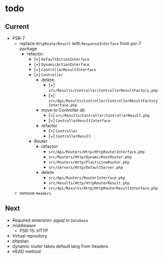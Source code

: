 # todo

## Current

- PSR-7
  - replace `HttpRouterResult` with `ResponseInterface` from psr-7 package
    - refactor:
      - [+] `DefaultActionInterface`
      - [+] `DynamicActionInterface`
      - [+] `ControllerResultInterface`
      - [+] `Controller`
        - delete:
          - [+] `src/Results/Controller/ControllerResultFactory.php`
          - [+] `src/Api/Results/Controller/ControllerResultFactoryInterface.php`
        - move to Controller dir
          - [+] `src/Results/Controller/ControllerResult.php`
          - [+] `ControllerResultInterface`
        - refactor
          - [+] `Controller`
          - [+] `ControllerResult`
      - Router
        - refactor:
          - `src/Api/Routers/Http/HttpRouterInterface.php`
          - `src/Routers/Http/DynamicRootRouter.php`
          - `src/Routers/Http/PlasticineRouter.php`
          - `src/Servers/Http/DefaultServer.php`
        - delete
          - `src/Api/Routers/RouterInterface.php`
          - `src/Results/Http/HttpRouterResult.php`
          - `src/Api/Results/Http/HttpRouterResultInterface.php`
  - remove `Headers`

## Next

- Required extension: pgsql in `Database`
- middleware
  - PSR-15: HTTP
- Virtual repository
- phpstan  
- dynamic router takes default lang from headers  
- HEAD method
